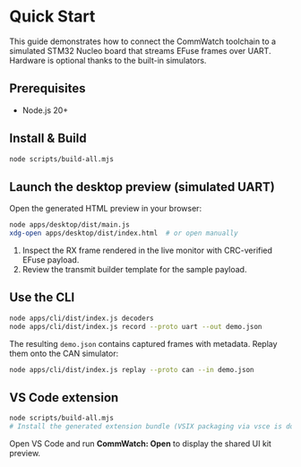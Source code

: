# Quick Start

This guide demonstrates how to connect the CommWatch toolchain to a simulated STM32 Nucleo board that streams EFuse frames over UART. Hardware is optional thanks to the built-in simulators.

## Prerequisites

- Node.js 20+

## Install & Build

```bash
node scripts/build-all.mjs
```

## Launch the desktop preview (simulated UART)

Open the generated HTML preview in your browser:

```bash
node apps/desktop/dist/main.js
xdg-open apps/desktop/dist/index.html  # or open manually
```

1. Inspect the RX frame rendered in the live monitor with CRC-verified EFuse payload.
2. Review the transmit builder template for the sample payload.

## Use the CLI

```bash
node apps/cli/dist/index.js decoders
node apps/cli/dist/index.js record --proto uart --out demo.json
```

The resulting `demo.json` contains captured frames with metadata. Replay them onto the CAN simulator:

```bash
node apps/cli/dist/index.js replay --proto can --in demo.json
```

## VS Code extension

```bash
node scripts/build-all.mjs
# Install the generated extension bundle (VSIX packaging via vsce is documented in docs/extension-packaging.md)
```

Open VS Code and run **CommWatch: Open** to display the shared UI kit preview.
